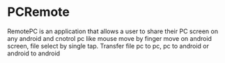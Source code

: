 # PCRemote
RemotePC is an application that allows a user to share their PC screen on any android and cnotrol pc like mouse move by 
finger move on android screen, file select by single tap. Transfer file pc to pc, pc to android or 
android to android 
